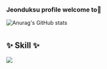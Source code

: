 ### Jeonduksu profile welcome to👋


![Anurag's GitHub stats](https://github-readme-stats.vercel.app/api?username=Jeonduksu&show_icons=true&theme=radical)
#
##  ✨  Skill   ✨

<img src="https://img.shields.io/badge/HTML5-E34F26?style=flat&logo=html5&logoColor=white"/>
